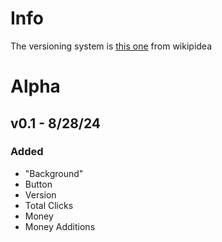 # Info
The versioning system is [this one](https://en.wikipedia.org/wiki/Software_versioning?scrlybrkr=5594a907#Version_number_ordering_systems) from wikipidea

# Alpha



## v0.1 - 8/28/24
### Added
- "Background"
- Button
- Version
- Total Clicks
- Money
- Money Additions